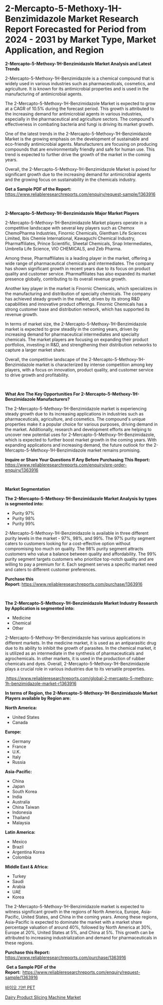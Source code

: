 <p><h1>2-Mercapto-5-Methoxy-1H-Benzimidazole Market Research Report Forecasted for Period from 2024 -  2031 by Market Type, Market Application, and Region</h1></p><p><strong>2-Mercapto-5-Methoxy-1H-Benzimidazole Market Analysis and Latest Trends</strong></p>
<p><p>2-Mercapto-5-Methoxy-1H-Benzimidazole is a chemical compound that is widely used in various industries such as pharmaceuticals, cosmetics, and agriculture. It is known for its antimicrobial properties and is used in the manufacturing of antimicrobial agents.</p><p>The 2-Mercapto-5-Methoxy-1H-Benzimidazole Market is expected to grow at a CAGR of 10.5% during the forecast period. This growth is attributed to the increasing demand for antimicrobial agents in various industries, especially in the pharmaceutical and agriculture sectors. The compound's effectiveness in combating bacteria and fungi is driving its market growth.</p><p>One of the latest trends in the 2-Mercapto-5-Methoxy-1H-Benzimidazole Market is the growing emphasis on the development of sustainable and eco-friendly antimicrobial agents. Manufacturers are focusing on producing compounds that are environmentally friendly and safe for human use. This trend is expected to further drive the growth of the market in the coming years.</p><p>Overall, the 2-Mercapto-5-Methoxy-1H-Benzimidazole Market is poised for significant growth due to the increasing demand for antimicrobial agents and the growing focus on sustainability in the chemicals industry.</p></p>
<p><strong>Get a Sample PDF of the Report:&nbsp;</strong> <a href="https://www.reliableresearchreports.com/enquiry/request-sample/1363916">https://www.reliableresearchreports.com/enquiry/request-sample/1363916</a></p>
<p>&nbsp;</p>
<p><strong>2-Mercapto-5-Methoxy-1H-Benzimidazole Major Market Players</strong></p>
<p><p>2-Mercapto-5-Methoxy-1H-Benzimidazole Market players operate in a competitive landscape with several key players such as Chemox ChemoPharma Industries, Finornic Chemicals, Glentham Life Sciences Limited, Ibis Chemie International, Kawaguchi Chemical Industry, Pharmaffiliates, Prince Scientific, Sheetal Chemicals, Snap Intermediates, Umbrella Life Science, VIO CHEMICALS, and Zeb Pharma.</p><p>Among these, Pharmaffiliates is a leading player in the market, offering a wide range of pharmaceutical chemicals and intermediates. The company has shown significant growth in recent years due to its focus on product quality and customer service. Pharmaffiliates has also expanded its market presence globally, contributing to its overall revenue growth.</p><p>Another key player in the market is Finornic Chemicals, which specializes in the manufacturing and distribution of specialty chemicals. The company has achieved steady growth in the market, driven by its strong R&D capabilities and innovative product offerings. Finornic Chemicals has a strong customer base and distribution network, which has supported its revenue growth.</p><p>In terms of market size, the 2-Mercapto-5-Methoxy-1H-Benzimidazole market is expected to grow steadily in the coming years, driven by increasing demand for pharmaceutical intermediates and specialty chemicals. The market players are focusing on expanding their product portfolios, investing in R&D, and strengthening their distribution networks to capture a larger market share.</p><p>Overall, the competitive landscape of the 2-Mercapto-5-Methoxy-1H-Benzimidazole market is characterized by intense competition among key players, with a focus on innovation, product quality, and customer service to drive growth and profitability.</p></p>
<p>&nbsp;</p>
<p><strong>What Are The Key Opportunities For 2-Mercapto-5-Methoxy-1H-Benzimidazole Manufacturers?</strong></p>
<p><p>The 2-Mercapto-5-Methoxy-1H-Benzimidazole market is experiencing steady growth due to its increasing applications in industries such as pharmaceuticals, agriculture, and cosmetics. The compound's unique properties make it a popular choice for various purposes, driving demand in the market. Additionally, research and development efforts are helping to uncover new potential uses for 2-Mercapto-5-Methoxy-1H-Benzimidazole, which is expected to further boost market growth in the coming years. With expanding applications and increasing demand, the future outlook for the 2-Mercapto-5-Methoxy-1H-Benzimidazole market remains promising.</p></p>
<p><strong>Inquire or Share Your Questions If Any Before Purchasing This Report:</strong> <a href="https://www.reliableresearchreports.com/enquiry/pre-order-enquiry/1363916">https://www.reliableresearchreports.com/enquiry/pre-order-enquiry/1363916</a></p>
<p>&nbsp;</p>
<p><strong>Market Segmentation</strong></p>
<p><strong>The 2-Mercapto-5-Methoxy-1H-Benzimidazole Market Analysis by types is segmented into:</strong></p>
<p><ul><li>Purity 97%</li><li>Purity 98%</li><li>Purity 99%</li></ul></p>
<p><p>2-Mercapto-5-Methoxy-1H-Benzimidazole is available in three different purity levels in the market - 97%, 98%, and 99%. The 97% purity segment caters to customers looking for a cost-effective option without compromising too much on quality. The 98% purity segment attracts customers who value a balance between quality and affordability. The 99% purity segment targets customers who prioritize top-notch quality and are willing to pay a premium for it. Each segment serves a specific market need and caters to different customer preferences.</p></p>
<p><strong>Purchase this Report:&nbsp;</strong><a href="https://www.reliableresearchreports.com/purchase/1363916">https://www.reliableresearchreports.com/purchase/1363916</a></p>
<p>&nbsp;</p>
<p><strong>The 2-Mercapto-5-Methoxy-1H-Benzimidazole Market Industry Research by Application is segmented into:</strong></p>
<p><ul><li>Medicine</li><li>Chemical</li><li>Other</li></ul></p>
<p><p>2-Mercapto-5-Methoxy-1H-Benzimidazole has various applications in different markets. In the medicine market, it is used as an antiparasitic drug due to its ability to inhibit the growth of parasites. In the chemical market, it is utilized as an intermediate in the synthesis of pharmaceuticals and agrochemicals. In other markets, it is used in the production of rubber chemicals and dyes. Overall, 2-Mercapto-5-Methoxy-1H-Benzimidazole plays a crucial role in various industries due to its versatile properties.</p></p>
<p><a href="https://www.reliableresearchreports.com/global-2-mercapto-5-methoxy-1h-benzimidazole-market-r1363916">&nbsp;https://www.reliableresearchreports.com/global-2-mercapto-5-methoxy-1h-benzimidazole-market-r1363916</a></p>
<p><strong>In terms of Region, the 2-Mercapto-5-Methoxy-1H-Benzimidazole Market Players available by Region are:</strong></p>
<p>
    <p> <strong> North America: </strong>
        <ul>
            <li>United States</li>
            <li>Canada</li>
        </ul>
        </p> 
    <p> <strong> Europe: </strong>
        <ul>
            <li>Germany</li>
            <li>France</li>
            <li>U.K.</li>
            <li>Italy</li>
            <li>Russia</li>
        </ul>
        </p> 
    <p> <strong> Asia-Pacific: </strong>
        <ul>
            <li>China</li>
            <li>Japan</li>
            <li>South Korea</li>
            <li>India</li>
            <li>Australia</li>
            <li>China Taiwan</li>
            <li>Indonesia</li>
            <li>Thailand</li>
            <li>Malaysia</li>
        </ul>
        </p> 
    <p> <strong> Latin America: </strong>
        <ul>
            <li>Mexico</li>
            <li>Brazil</li>
            <li>Argentina Korea</li>
            <li>Colombia</li>
        </ul>
        </p> 
    <p> <strong> Middle East & Africa: </strong>
        <ul>
            <li>Turkey</li>
            <li>Saudi</li>
            <li>Arabia</li>
            <li>UAE</li>
            <li>Korea</li>
        </ul>
    </p>
    </p>
<p><p>The 2-Mercapto-5-Methoxy-1H-Benzimidazole market is expected to witness significant growth in the regions of North America, Europe, Asia-Pacific, United States, and China in the coming years. Among these regions, Asia-Pacific is expected to dominate the market with a market share percentage valuation of around 40%, followed by North America at 30%, Europe at 20%, United States at 5%, and China at 5%. This growth can be attributed to increasing industrialization and demand for pharmaceuticals in these regions.</p></p>
<p><strong>Purchase this Report: </strong><a href="https://www.reliableresearchreports.com/purchase/1363916">https://www.reliableresearchreports.com/purchase/1363916</a></p>
<p>&nbsp;<strong>Get a Sample PDF of the Report:&nbsp;&nbsp;</strong><a href="https://www.reliableresearchreports.com/enquiry/request-sample/1363916">https://www.reliableresearchreports.com/enquiry/request-sample/1363916</a></p>
<p><strong></strong></p>
<p><p><a href="https://medium.com/@boydsmitham726/%EB%B0%94%EC%9D%B4%EC%98%A4%EB%B2%A0%EC%9D%B4%EC%8A%A4-pet-%EC%8B%9C%EC%9E%A5-%EA%B7%9C%EB%AA%A8-%EC%8B%9C%EC%9E%A5-%EC%84%B8%EB%B6%84%ED%99%94-%EC%8B%9C%EC%9E%A5-%EB%8F%99%ED%96%A5-%EB%B0%8F-%EC%84%B1%EC%9E%A5-%EB%B6%84%EC%84%9D-%EC%98%88%EC%B8%A1%EC%9D%80-2031%EB%85%84%EA%B9%8C%EC%A7%80-%EC%9D%B4%EC%96%B4%EC%A7%88-%EA%B2%83%EC%9C%BC%EB%A1%9C-%EC%98%88%EC%83%81%EB%90%A9%EB%8B%88%EB%8B%A4-23fb89122731">바이오 기반 PET</a></p><p><a href="https://view.publitas.com/reportprime-1/comprehensive-analysis-of-the-global-dairy-product-slicing-machine-market-growth-trends-market-forecasts-2024-2031/">Dairy Product Slicing Machine Market</a></p></p>